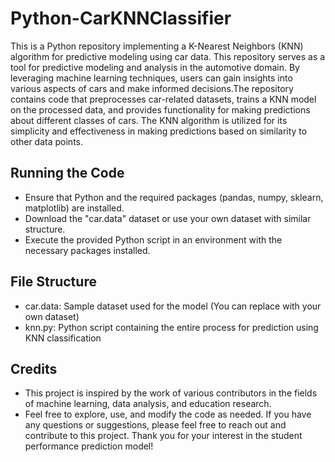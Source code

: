 # Python-CarKNNClassifier
This is a Python repository implementing a K-Nearest Neighbors (KNN) algorithm for predictive modeling using car data. This repository serves as a tool for predictive modeling and analysis in the automotive domain. By leveraging machine learning techniques, users can gain insights into various aspects of cars and make informed decisions.The repository contains code that preprocesses car-related datasets, trains a KNN model on the processed data, and provides functionality for making predictions about different classes of cars. The KNN algorithm is utilized for its simplicity and effectiveness in making predictions based on similarity to other data points.

## Running the Code
- Ensure that Python and the required packages (pandas, numpy, sklearn, matplotlib) are installed.
- Download the "car.data" dataset or use your own dataset with similar structure.
- Execute the provided Python script in an environment with the necessary packages installed.

## File Structure
- car.data: Sample dataset used for the model (You can replace with your own dataset)
- knn.py: Python script containing the entire process for prediction using KNN classification


## Credits
- This project is inspired by the work of various contributors in the fields of machine learning, data analysis, and education research.
- Feel free to explore, use, and modify the code as needed. If you have any questions or suggestions, please feel free to reach out and contribute to this project. Thank you for your interest in the student performance prediction model!

